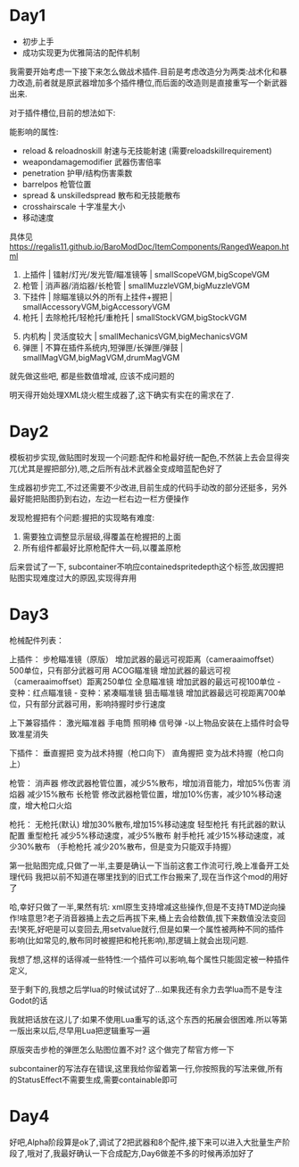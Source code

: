 # Day1

- 初步上手
- 成功实现更为优雅简洁的配件机制

我需要开始考虑一下接下来怎么做战术插件.目前是考虑改造分为两类:战术化和暴力改造,前者就是原武器增加多个插件槽位,而后面的改造则是直接重写一个新武器出来.

对于插件槽位,目前的想法如下:

能影响的属性:
- reload & reloadnoskill 射速与无技能射速 (需要reloadskillrequirement)
- weapondamagemodifier 武器伤害倍率 
- penetration 护甲/结构伤害乘数 
- barrelpos 枪管位置 
- spread & unskilledspread 散布和无技能散布 
- crosshairscale 十字准星大小
- 移动速度

具体见 https://regalis11.github.io/BaroModDoc/ItemComponents/RangedWeapon.html

1. 上插件 | 镭射/灯光/发光管/瞄准镜等 | smallScopeVGM,bigScopeVGM
2. 枪管 | 消声器/消焰器/长枪管 | smallMuzzleVGM,bigMuzzleVGM
3. 下挂件 | 除瞄准镜以外的所有上挂件+握把 | smallAccessoryVGM,bigAccessoryVGM
4. 枪托 | 去除枪托/轻枪托/重枪托 | smallStockVGM,bigStockVGM
<!-- 5. 握把 | 人体工程学握把/轻握把/射手握把 | smallHandVGM,bigHandVGM -->
5. 内机构 | 灵活度较大 | smallMechanicsVGM,bigMechanicsVGM
6. 弹匣 | 不算在插件系统内,短弹匣/长弹匣/弹鼓 | smallMagVGM,bigMagVGM,drumMagVGM

就先做这些吧, 都是些数值增减, 应该不成问题的

明天得开始处理XML烧火棍生成器了,这下确实有实在的需求在了.

# Day2 

模板初步实现,做贴图时发现一个问题:配件和枪最好统一配色,不然装上去会显得突兀(尤其是握把部分),嗯,之后所有战术武器全变成暗蓝配色好了

生成器初步完工,不过还需要不少改进,目前生成的代码手动改的部分还挺多，另外最好能把贴图扔到右边，左边一栏右边一栏方便操作

发现枪握把有个问题:握把的实现略有难度:
1. 需要独立调整显示层级,得覆盖在枪握把的上面
2. 所有组件都最好比原枪配件大一码,以覆盖原枪

后来尝试了一下, subcontainer不响应containedspritedepth这个标签,故因握把贴图实现难度过大的原因,实现得弃用

# Day3

枪械配件列表：

上插件：
    步枪瞄准镜（原版） 增加武器的最远可视距离（cameraaimoffset）500单位，只有部分武器可用
    ACOG瞄准镜 增加武器的最远可视（cameraaimoffset）距离250单位
    全息瞄准镜 增加武器的最远可视100单位
        - 变种：红点瞄准镜
        - 变种：紧凑瞄准镜
    狙击瞄准镜 增加武器最远可视距离700单位，只有部分武器可用，影响持握时步行速度

上下兼容插件：
    激光瞄准器 
    手电筒
    照明棒
    信号弹
        -以上物品安装在上插件时会导致准星消失

下插件：
    垂直握把 变为战术持握（枪口向下）
    直角握把 变为战术持握（枪口向上）

枪管：
    消声器 修改武器枪管位置，减少5%散布，增加消音能力，增加5%伤害
    消焰器 减少15%散布
    长枪管 修改武器枪管位置，增加10%伤害，减少10%移动速度，增大枪口火焰

枪托：
    无枪托(默认) 增加30%散布,增加15%移动速度
    轻型枪托 有托武器的默认配置
    重型枪托 减少5%移动速度，减少5%散布
    射手枪托 减少15%移动速度，减少30%散布
    （手枪枪托 减少20%散布，但是变为只能双手持握）


第一批贴图完成,只做了一半,主要是确认一下当前这套工作流可行,晚上准备开工处理代码
我把以前不知道在哪里找到的旧式工作台搬来了,现在当作这个mod的用好了

哈,幸好只做了一半,果然有坑:
xml原生支持增减这些操作,但是不支持TMD逆向操作!啥意思?老子消音器捅上去之后再拔下来,桶上去会给数值,拔下来数值没法变回去!笑死,好吧是可以变回去,用setvalue就行,但是如果一个属性被两种不同的插件影响(比如常见的,散布同时被握把和枪托影响),那逻辑上就会出现问题.

我想了想,这样的话得减一些特性:一个插件可以影响,每个属性只能固定被一种插件定义,

至于剩下的,我想之后学lua的时候试试好了...如果我还有余力去学lua而不是专注Godot的话

我就把话放在这儿了:如果不使用Lua重写的话,这个东西的拓展会很困难.所以等第一版出来以后,尽早用Lua把逻辑重写一遍

原版突击步枪的弹匣怎么贴图位置不对? 这个做完了帮官方修一下

<Item identifier="tacAssaultRifleVGM" name="tacAssaultRifleVGM" tags="smallitem,weapon" category="Weapon" scale="0.5" impactsoundtag="impact_metal_light">
<!-- interactdistance="50" interactpriority="1.0" interactthroughwalls="false" focusonselected="false" offsetonselected="0" showcontentsintooltip="false" scale="1.0" spritecolor="1.0,1.0,1.0,1.0" health="100" indestructible="false" fireproof="false" waterproof="false" impacttolerance="10.0" maxstacksize="1" allowasextracargo="false" allowrotatingineditor="true" linkable="false"这些都不需要 -->
  <Price baseprice="666">
    <Price storeidentifier="merchantoutpost" sold="false" multiplier="1.5" />
    <Price storeidentifier="merchantcity" multiplier="1.25" minavailable="1" sold="false" />
    <Price storeidentifier="merchantresearch" sold="false" multiplier="1.25" />
    <Price storeidentifier="merchantmilitary" multiplier="0.9" minavailable="1" />
    <Price storeidentifier="merchantmine" sold="false" multiplier="1.25" />
    <Price storeidentifier="merchantarmory" multiplier="0.9" minavailable="1" />
    <!-- price需要增加storeidentifier作为子标签 -->
  </Price>
  <Fabricate requiredtime="35" suitablefabricators="fabricatorVGM">
    <RequiredItem identifier="assaultrifle" amount="1" mincondition="0" />
    <RequiredItem identifier="steel" amount="3" mincondition="0" />
  </Fabricate>
  <Deconstruct time="10">
    <Item identifier="plastic" />
    <Item identifier="titaniumaluminiumalloy" />
  </Deconstruct>
  <Body width="160" height="60" density="25" />
  <RangedWeapon reload="0.24" weapondamagemodifier="1.0" penetration="" holdtrigger="true" barrelpos="75,-20" spread="6" unskilledspread="20" combatpriority="80" drawhudwhenequipped="true">
    <Crosshair texture="Content/Items/Weapons/Crosshairs.png" sourcerect="0,256,256,256" scale="0.2" />
    <CrosshairPointer texture="Content/Items/Weapons/Crosshairs.png" sourcerect="256,256,256,256" />
    <RequiredItems items="smgammo" type="Contained" msg="ItemMsgAmmoRequired" />
    <RequiredSkill identifier="weapons" level="60" />
    <!-- <StatusEffect type="OnUse" target="This" Condition="-0.01" /> -->
    <!-- <StatusEffect type="OnUse" target="Contained" Condition="-0.1" /> -->
    <!-- <StatusEffect type="OnUse" target="Character" DisableDetachment="true">
        <Explosion force="0" smoke="true" flames="false" shockwave="false" sparks="false" flash="false" sound="SmallWeaponShoot" />
    </StatusEffect> -->
    <!-- 上面这三行都不需要,请修改成下面这些 -->
    <StatusEffect type="OnUse" target="This">
      <ParticleEmitter particle="casingfirearm" particleamount="1" anglemin="90" anglemax="150" velocitymin="50" velocitymax="250" CopyEntityAngle="true" />
      <Explosion range="150.0" force="1.5" shockwave="false" smoke="false" flames="false" sparks="false" underwaterbubble="false" camerashake="12.0" />
    </StatusEffect>
    <StatusEffect type="OnUse" target="Contained">
      <Use />
    </StatusEffect>
    <StatusEffect type="OnSecondaryUse" target="This" Condition="-0.1" stackable="true" disabledeltatime="true" setvalue="false" >
      <RequiredItem items="flashlight" type="Contained" />
    </StatusEffect>
  </RangedWeapon>
  <ItemContainer capacity="1" maxstacksize="1" hideitems="false" containedstateindicatorslot="0" containedstateindicatorstyle="bullet" containedspritedepth="0.56">
    <!-- <SlotIcons>
      <SlotIcon slot="0" texture="Content/Items/InventoryIconAtlas.png" sourcerect="832,830,64,64" />
      <SlotIcon slot="1" texture="Content/UI/StatusMonitorUI.png" sourcerect="320,448,64,64" />
      <SlotIcon slot="3" texture="%ModDir%/UI/icons.png" sourcerect="0,64,64,64" />
      <SlotIcon slot="4" texture="%ModDir%/UI/icons.png" sourcerect="64,0,64,64" />
      <SlotIcon slot="5" texture="%ModDir%/UI/icons.png" sourcerect="128,0,64,64" />
    </SlotIcons> -->
    <!-- sloticons和index是错误的写法,正确写法请参考如下: -->
      <SlotIcon slotindex="0" texture="Content/UI/StatusMonitorUI.png" sourcerect="256,448,64,64" origin="0.5,0.5" />
      <SlotIcon slotindex="1" texture="Content/UI/StatusMonitorUI.png" sourcerect="320,448,64,64" origin="0.5,0.5" />
      <SlotIcon slotindex="2" texture="%ModDir%/UI/icons.png" sourcerect="192,0,64,64" origin="0.5,0.5" />
      <SlotIcon slotindex="3" texture="%ModDir%/UI/icons.png" sourcerect="256,0,64,64" origin="0.5,0.5" />
      <SlotIcon slotindex="4" texture="%ModDir%/UI/icons.png" sourcerect="64,0,64,64" origin="0.5,0.5" />
      <SlotIcon slotindex="5" texture="%ModDir%/UI/icons.png" sourcerect="128,0,64,64" origin="0.5,0.5" />
    <!-- <Contained items="smgammo,smallMagVGM,bigMagVGM,drumMagVGM" hide="false" itempos="-19,1" rotation="-30" /> -->
    <!-- 请把Contained换成Containable -->
    <!-- <SubContainer capacity="1" maxstacksize="1" allowitems="smallAccessoryVGM,bigAccessoryVGM,light" hideitems="false" itempos="22,-2" setactive="true" type="LowerAccessory">
      <StatusEffect type="OnContained" target="This" CheckConditionalAlways="true">
        <Conditional Is=!"tacAssaultRifleVGM" />
        <Remove />
      </StatusEffect>
    </SubContainer> -->
    subcontainer的写法存在错误,这里我给你留着第一行,你按照我的写法来做,所有的StatusEffect不需要生成,需要containable即可
      <SubContainer capacity="1" maxstacksize="1">
        <Containable items="smallAccessoryVGM,bigAccessoryVGM,light" hide="false" itempos="22,-1" setactive="true" >
        </Containable>
      </SubContainer>
      <SubContainer capacity="1" maxstacksize="1">
        <Containable items="smallHandVGM,bigHandVGM" hide="false" itempos="22,-1" setactive="true" >
        </Containable>
      </SubContainer>
      <SubContainer capacity="1" maxstacksize="1">
        <Containable items="smallMuzzleVGM,bigMuzzleVGM" hide="false" itempos="22,-1" setactive="true" >
        </Containable>
      </SubContainer>
      <!-- 枪托 -->
      <SubContainer capacity="1" maxstacksize="1">
        <Containable items="smallStockVGM,bigStockVGM" hide="false" itempos="22,-1" setactive="true" >
        </Containable>
      </SubContainer>
      <!-- 上挂件 -->
      <SubContainer capacity="1" maxstacksize="1">
        <Containable items="smallScopeVGM,bigScopeVGM" hide="false" itempos="22,-1" setactive="true" >
        </Containable>
      </SubContainer>
  </ItemContainer>
  <Sprite texture="Content/Items/Weapons/weapons_new.png" sourcerect="94,8,161,59" depth="0.55" origin="0.5,0.5" scale="0.5" />
  <InventoryIcon texture="Content/Items/InventoryIconAtlas.png" sourcerect="94,8,161,59" origin="0.5,0.5" />
  <Holdable slots="Any,RightHand+LeftHand" controlpose="true" holdpos="40,-10" aimpos="45,-10" handle1="-30,-15" handle2="26,5" holdangle="-35" msg="ItemMsgPickUpSelect" />
</Item>


# Day4
好吧,Alpha阶段算是ok了,调试了2把武器和8个配件,接下来可以进入大批量生产阶段了,哦对了,我最好确认一下合成配方,Day6做差不多的时候再添加好了